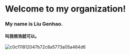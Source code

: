 # Welcome to my organization!

### My name is Liu Genhao.

#### 叫我根浩就可以。

![c0c111812047b72c8a5773a05a464d6](https://user-images.githubusercontent.com/103744663/163923103-97a4a9a0-4c1f-4a7b-9f2c-cc593a0325d1.jpg)



